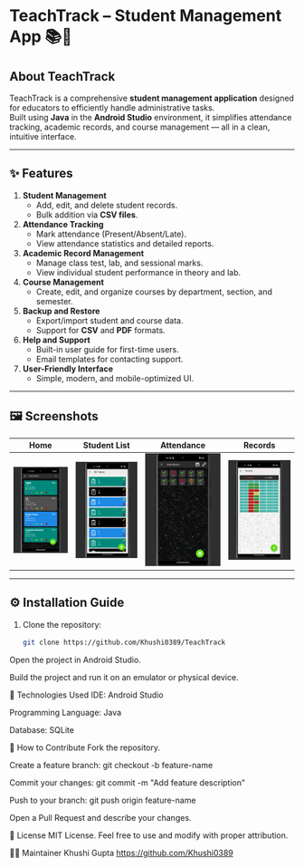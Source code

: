 # TeachTrack – Student Management App 📚📱

## About TeachTrack
TeachTrack is a comprehensive **student management application** designed for educators to efficiently handle administrative tasks.  
Built using **Java** in the **Android Studio** environment, it simplifies attendance tracking, academic records, and course management — all in a clean, intuitive interface.

---

## ✨ Features

1. **Student Management**
   - Add, edit, and delete student records.
   - Bulk addition via **CSV files**.
2. **Attendance Tracking**
   - Mark attendance (Present/Absent/Late).
   - View attendance statistics and detailed reports.
3. **Academic Record Management**
   - Manage class test, lab, and sessional marks.
   - View individual student performance in theory and lab.
4. **Course Management**
   - Create, edit, and organize courses by department, section, and semester.
5. **Backup and Restore**
   - Export/import student and course data.
   - Support for **CSV** and **PDF** formats.
6. **Help and Support**
   - Built-in user guide for first-time users.
   - Email templates for contacting support.
7. **User-Friendly Interface**
   - Simple, modern, and mobile-optimized UI.

---

## 🖼️ Screenshots

| Home | Student List | Attendance | Records |
|------|--------------|------------|---------|
| ![Home](home.png) | ![Student List](student_list.png) | ![Attendance](attendance.png) | ![Records](records.png) |

---

## ⚙️ Installation Guide

1. Clone the repository:
   ```bash
   git clone https://github.com/Khushi0389/TeachTrack
Open the project in Android Studio.

Build the project and run it on an emulator or physical device.

🧰 Technologies Used
IDE: Android Studio

Programming Language: Java

Database: SQLite

🤝 How to Contribute
Fork the repository.

Create a feature branch:
git checkout -b feature-name

Commit your changes:
git commit -m "Add feature description"

Push to your branch:
git push origin feature-name

Open a Pull Request and describe your changes.

📄 License
MIT License. Feel free to use and modify with proper attribution.

🙋‍♀️ Maintainer
Khushi Gupta
https://github.com/Khushi0389
